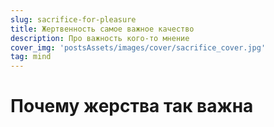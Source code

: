 ```yaml
---
slug: sacrifice-for-pleasure
title: Жертвенность самое важное качество
description: Про важность кого-то мнение
cover_img: 'postsAssets/images/cover/sacrifice_cover.jpg'
tag: mind
---
```


# Почему жерства так важна
